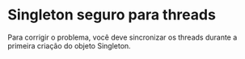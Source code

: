# Singleton seguro para threads

Para corrigir o problema, você deve sincronizar os threads durante a primeira criação do objeto Singleton.